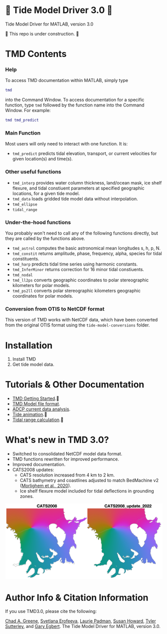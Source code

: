 # 🚧 Tide Model Driver 3.0 🚧 
Tide Model Driver for MATLAB, version 3.0

🚧 This repo is under construction. 🚧

# TMD Contents 
### Help 
To access TMD documentation within MATLAB, simply type 

```matlab
tmd 
```
into the Command Window. To access documentation for a specific function, type `tmd` followed by the function name into the Command Window. For example:

```matlab
tmd tmd_predict
```
### Main Function
Most users will only need to interact with one function. It is: 

* `tmd_predict` predicts tidal elevation, transport, or current velocities for given location(s) and time(s). 

### Other useful functions

* `tmd_interp` provides water column thickness, land/ocean mask, ice shelf flexure, and tidal constiuent parameters at specified geographic locations, for a given tide model. 
* `tmd_data` loads gridded tide model data without interpolation. 
* `tmd_ellipse` 
* `tidal_range` 

### Under-the-hood functions 
You probably won't need to call any of the following functions directly, but they are called by the functions above. 

* `tmd_astrol` computes the basic astronomical mean longitudes s, h, p, N.
* `tmd_constit` returns amplitude, phase, frequency, alpha, species for tidal constituents. 
* `tmd_harp` predicts tidal time series using harmonic constants. 
* `tmd_InferMinor` returns correction for 16 minor tidal constiuents. 
* `tmd_nodal`
* `tmd_ll2ps` converts geographic coordinates to polar stereographic kilometers for polar models. 
* `tmd_ps2ll` converts polar stereographic kilometers geographic coordinates for polar models. 

### Conversion from OTIS to NetCDF format

This version of TMD works with NetCDF data, which have been converted from the original OTIS format using the `tide-model-conversions` folder. 

# Installation 
1. Install TMD 
2. Get tide model data. 

# Tutorials & Other Documentation
* [TMD Getting Started](doc/tmd_getting_started.md).🚧
* [TMD Model file format](doc/TMD_model_file_format.md).
* [ADCP current data analysis](doc/tutorial_currents.md).
* [Tide animation](doc/tide_animation.md).🚧
* [Tidal range calculation](doc/tidal_range_calculation.md).🚧

# What's new in TMD 3.0?

* Switched to consolidated NetCDF model data format. 
* TMD functions rewritten for improved performance. 
* Improved documentation.  
* CATS2008 updates: 
	* CATS resolution increased from 4 km to 2 km. 
	* CATS bathymetry and coastlines adjusted to match BedMachine v2 ([Morlighem et al., 2020](https://doi.org/10.1038/s41561-019-0510-8)). 
	* Ice shelf flexure model included for tidal deflections in grounding zones. 

![Tidal phase of the m2 constituent for the Filchner-Ronne Ice Shelf](tide-model-conversions/CATS2008_update_2022_comparison.png)

# Author Info & Citation Information
If you use TMD3.0, please cite the following: 

[Chad A. Greene](https://github.com/chadagreene), [Svetlana Erofeeva](https://ceoas.oregonstate.edu/svetlana-erofeeva), [Laurie Padman](https://github.com/LPadman), [Susan Howard](https://github.com/slhowardESR), [Tyler Sutterley](https://github.com/tsutterley), and [Gary Egbert](https://ceoas.oregonstate.edu/people/gary-egbert). The Tide Model Driver for MATLAB, version 3.0. 
